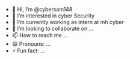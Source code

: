 - 👋 Hi, I’m @cybersam148
- 👀 I’m interested in cyber Security
- 🌱 I’m currently working as intern at mh cyber
- 💞️ I’m looking to collaborate on ...
- 📫 How to reach me ...
- 😄 Pronouns: ...
- ⚡ Fun fact: ...

<!---
cybersam148/cybersam148 is a ✨ special ✨ repository because its `README.md` (this file) appears on your GitHub profile.
You can click the Preview link to take a look at your changes.
--->
